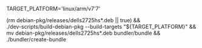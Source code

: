 TARGET_PLATFORM='linux/arm/v7'7'

(rm debian-pkg/releases/dells2725hs*.deb || true) && \
  ./dev-scripts/build-debian-pkg --build-targets "${TARGET_PLATFORM}" && \
  mv debian-pkg/releases/dells2725hs*.deb bundler/bundle && \
  ./bundler/create-bundle